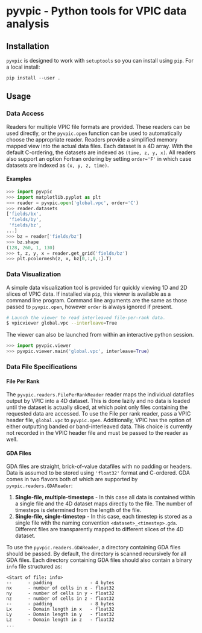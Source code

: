 # pyvpic - Python tools for VPIC data analysis

## Installation
`pyvpic` is designed to work with `setuptools` so you can install using
`pip`. For a local install:
```
pip install --user .
```
## Usage

### Data Access
Readers for multiple VPIC file formats are provided. These readers can be used directly, or the `pyvpic.open` function can be used to automatically choose the appropriate reader. Readers provide a simplified memory mapped view into the actual data files. Each dataset is a 4D array. With the default C-ordering, the datasets are indexed as `(time, z, y, x)`. All readers also support an option Fortran ordering by setting `order='F'` in which case datasets are indexed as `(x, y, z, time)`.

#### Examples
```python
>>> import pyvpic
>>> import matplotlib.pyplot as plt
>>> reader = pyvpic.open('global.vpc', order='C')
>>> reader.datasets
['fields/bx',
 'fields/by',
 'fields/bz',
...]
>>> bz = reader['fields/bz']
>>> bz.shape
(128, 260, 1, 130)
>>> t, z, y, x = reader.get_grid('fields/bz')
>>> plt.pcolormesh(z, x, bz[0,:,0,:].T)
```

### Data Visualization
A simple data visualization tool is provided for quickly viewing 1D and 2D slices of VPIC data. If installed via `pip`, this viewer is available as a command line program. Command line arguments are the same as those passed to `pyvpic.open`, however `order` is always ignored if present.

```bash
# Launch the viewer to read interleaved file-per-rank data.
$ vpicviewer global.vpc --interleave=True
```

The viewer can also be launched from within an interactive python session.

```python
>>> import pyvpic.viewer
>>> pyvpic.viewer.main('global.vpc', interleave=True)
```


### Data File Specifications

#### File Per Rank
The `pyvpic.readers.FilePerRankReader` reader maps the individual datafiles output by VPIC into a 4D dataset. This is done lazily and no data is loaded until the dataset is actually sliced, at which point only files containing the requested data are accessed. To use the File per rank reader, pass a VPIC header file, `global.vpc` to `pyvpic.open`. Additionally, VPIC has the option of either outputting banded or band-interleaved data. This choice is currently not recorded in the VPIC header file and must be passed to the reader as well.

#### GDA Files
GDA files are straight, brick-of-value datafiles with no padding or headers. Data is assumed to be stored using `'float32'` format and C-ordered. GDA comes in two flavors both of which are supported by `pyvpic.readers.GDAReader`:

1. **Single-file, multiple-timesteps** - In this case all data is contained within a single file and the 4D dataset maps directly to the file. The number of timesteps is determined from the length of the file.
2. **Single-file, single-timestep** - In this case, each timestep is stored as a single file with the naming convention `<dataset>_<timestep>.gda`. Different files are transparently mapped to different slices of the 4D dataset.

To use the `pyvpic.readers.GDAReader`, a directory containing GDA files should be passed. By default, the directory is scanned recursively for all GDA files. Each directory containing GDA files should also contain a binary `info` file structured as:

```
<Start of file: info>
--      - padding              - 4 bytes
nx      - number of cells in x - float32
ny      - number of cells in y - float32
nz      - number of cells in z - float32
--      - padding              - 8 bytes
Lx      - Domain length in x   - float32
Ly      - Domain length in y   - float32
Lz      - Domain length in z   - float32
...
```


